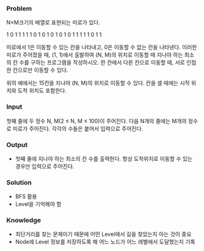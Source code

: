 ### Problem
N×M크기의 배열로 표현되는 미로가 있다.

1	0	1	1	1	1
1	0	1	0	1	0
1	0	1	0	1	1
1	1	1	0	1	1

미로에서 1은 이동할 수 있는 칸을 나타내고, 0은 이동할 수 없는 칸을 나타낸다. 이러한 미로가 주어졌을 때, (1, 1)에서 출발하여 (N, M)의 위치로 이동할 때 지나야 하는 최소의 칸 수를 구하는 프로그램을 작성하시오. 한 칸에서 다른 칸으로 이동할 때, 서로 인접한 칸으로만 이동할 수 있다.

위의 예에서는 15칸을 지나야 (N, M)의 위치로 이동할 수 있다. 칸을 셀 때에는 시작 위치와 도착 위치도 포함한다.

### Input
첫째 줄에 두 정수 N, M(2 ≤ N, M ≤ 100)이 주어진다. 다음 N개의 줄에는 M개의 정수로 미로가 주어진다. 각각의 수들은 붙어서 입력으로 주어진다.

### Output
- 첫째 줄에 지나야 하는 최소의 칸 수를 출력한다. 항상 도착위치로 이동할 수 있는 경우만 입력으로 주어진다.

### Solution
- BFS 활용
- Level을 기억해야 함

### Knowledge
- 최단거리를 찾는 문제이기 때문에 어떤 Level에서 길을 찾았는지 아는 것이 중요
- Node에 Level 정보를 저장하도록 해 어느 노드가 어느 레벨에서 도달했는지 기록
